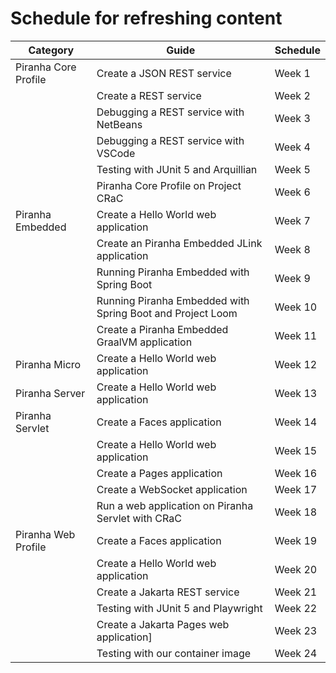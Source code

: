 # Schedule for refreshing content

| Category | Guide | Schedule |
|----------|-------|----------|
| Piranha Core Profile | Create a JSON REST service | Week 1 |
| | Create a REST service | Week 2 |
| | Debugging a REST service with NetBeans | Week 3 |
| | Debugging a REST service with VSCode | Week 4 |
| | Testing with JUnit 5 and Arquillian | Week 5 |
| | Piranha Core Profile on Project CRaC | Week 6 |
| Piranha Embedded | Create a Hello World web application | Week 7 |
| | Create an Piranha Embedded JLink application | Week 8 |
| | Running Piranha Embedded with Spring Boot | Week 9 |
| | Running Piranha Embedded with Spring Boot and Project Loom | Week 10 |
| | Create a Piranha Embedded GraalVM application | Week 11 |
| Piranha Micro | Create a Hello World web application | Week 12 |
| Piranha Server | Create a Hello World web application| Week 13 |
| Piranha Servlet | Create a Faces application | Week 14 |
| | Create a Hello World web application | Week 15 |
| | Create a Pages application | Week 16 |
| | Create a WebSocket application | Week 17 |
| | Run a web application on Piranha Servlet with CRaC | Week 18 |
| Piranha Web Profile | Create a Faces application| Week 19 |
| | Create a Hello World web application | Week 20 |
| | Create a Jakarta REST service | Week 21 |
| | Testing with JUnit 5 and Playwright | Week 22 |
| | Create a Jakarta Pages web application]| Week 23 |
| | Testing with our container image | Week 24 |
